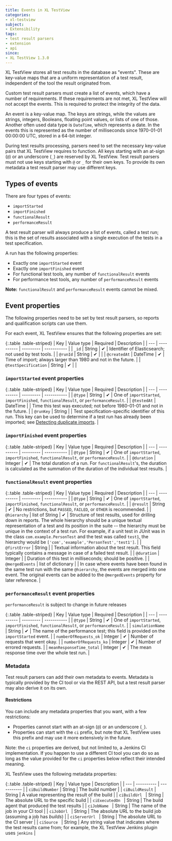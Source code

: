 ```yaml
---
title: Events in XL TestView
categories:
- xl-testview
subject:
- Extensibility
tags:
- test result parsers
- extension
- api
since:
- XL TestView 1.3.0
---
```


XL TestView stores all test results in the database as "events". These are key-value maps that are a uniform representation of a test result, independent of the tool the result originated from.

Custom test result parsers must create a list of events, which have a number of requirements. If these requirements are not met, XL TestView will not accept the events. This is required to protect the integrity of the data.

An event is a key-value map. The keys are strings, while the values are strings, integers, Booleans, floating point values, or lists of one of those. Another often used data type is `DateTime`, which represents a date. In the events this is represented as the number of milliseconds since 1970-01-01 00:00:00 UTC, stored in a 64-bit integer.

During test results processing, parsers need to set the necessary key-value pairs that XL TestView requires to function. All keys starting with an at-sign (`@`) or an underscore (`_`) are reserved by XL TestView. Test result parsers must not use keys starting with `@` or `_` for their own keys. To provide its own metadata a test result parser may use different keys.

## Types of events

There are four types of events:

* `importStarted`
* `importFinished`
* `functionalResult`
* `performanceResult`

A test result parser will always produce a list of events, called a test run; this is the set of results associated with a single execution of the tests in a test specification.

A run has the following properties:

* Exactly one `importStarted` event
* Exactly one `importFinished` event
* For functional test tools, any number of `functionalResult` events
* For performance test tools, any number of `performanceResult` events

**Note:** `functionalResult` and `performanceResult` events cannot be mixed.

## Event properties


The following properties need to be set by test result parsers, so reports and qualification scripts can use them.

For each event, XL TestView ensures that the following properties are set:

{:.table .table-striped}
| Key | Value type | Required | Description |
| --- | ---------- | --------- | ----------- |
| `_id` | String | &#x2714; | Identifier of Elasticsearch; not used by test tools. |
| `@runId` | String | &#x2714; | |
| `@createdAt` | DateTime | &#x2714; | Time of import; always larger than 1980 and not in the future. |
| `@testSpecification` | String | &#x2714; | |

### `importStarted` event properties

{:.table .table-striped}
| Key | Value type | Required | Description |
| --- | ---------- | --------- | ----------- |
| `@type` | String | &#x2714; | One of `importStarted`, `importFinished`, `functionalResult`, or `performanceResult`. |
| `@testedAt` | DateTime | | Time this test was executed; not before 1980-01-01 and not in the future. |
| `@runKey` | String | | Test specification-specific identifier of this run. This key can be used to determine if a test run has already been imported; see [Detecting duplicate imports](/xl-testview/how-to/detect-duplicate-imports.html). |

### `importFinished` event properties

{:.table .table-striped}
| Key | Value type | Required | Description |
| --- | ---------- | --------- | ----------- |
| `@type` | String | &#x2714; | One of `importStarted`, `importFinished`, `functionalResult`, or `performanceResult`. |
| `@duration` | Integer | &#x2714; | The total duration of a run. For `functionalResult`'s, the duration is calculated as the summation of the duration of the individual test results. |

### `functionalResult` event properties

{:.table .table-striped}
| Key | Value type | Required | Description |
| --- | ---------- | --------- | ----------- |
| `@type` | String | &#x2714; | One of `importStarted`, `importFinished`, `functionalResult`, or `performanceResult`. |
| `@result` | String | &#x2714; | No restrictions, but `PASSED`, `FAILED`, or `OTHER` is recommended. |
| `@hierarchy` | list of String | &#x2714; | Structure of test results, used for drilling down in reports. The whole hierarchy should be a unique textual representation of a test and its position in the suite -- the hierarchy must be unique in the context of a test run. For example, if a unit test in JUnit was in the class `com.example.PersonTest` and the test was called `test1`, the hierarchy would be `['com','example','PersonTest','test1']`. |
| `@firstError` | String | | Textual information about the test result. This field typically contains a message in case of a failed test result. |
| `@duration` | Integer | | Duration of this test in milliseconds; should be positive. |
| `@mergedEvents` | list of dictionary | | In case where events have been found in the same test run with the same `@hierarchy`, the events are merged into one event. The original events can be added to the `@mergedEvents` property for later reference. |

### `performanceResult` event properties

`performanceResult` is subject to change in future releases

{:.table .table-striped}
| Key | Value type | Required | Description |
| --- | ---------- | --------- | ----------- |
| `@type` | String | &#x2714; | One of `importStarted`, `importFinished`, `functionalResult`, or `performanceResult`. |
| `simulationName` | String | &#x2714; | The name of the performance test; this field is provided on the `importStarted` event. |
| `numberOfRequests_ok` | Integer | &#x2714; | Number of requests that went okay. |
| `numberOfRequests_ko` | Integer | &#x2714; | Number of errored requests. |
| `meanResponseTime_total` | Integer | &#x2714; | The mean response time over the whole test run. |

### Metadata

Test result parsers can add their own metadata to events. Metadata is typically provided by the CI tool or via the REST API, but a test result parser may also derive it on its own.

#### Restrictions

You can include any metadata properties that you want, with a few restrictions:

* Properties cannot start with an at-sign (`@`) or an underscore (`_`).
* Properties can start with the `ci` prefix, but note that XL TestView uses this prefix and may use it more extensively in the future.

Note: the `ci` properties are derived, but not limited to, a Jenkins CI implementation. If you happen to use a different CI tool you can do so as long as the value provided for the `ci` properties below reflect their intended meaning.

XL TestView uses the following metadata properties:

{:.table .table-striped}
| Key | Value type | Description |
| --- | ---------- | ----------- |
| `ciBuildNumber` | String | The build number |
| `ciBuildResult` | String | A value representing the result of the build |
| `ciBuildUrl ` | String | The absolute URL to the specific build |
| `ciExecutedOn ` | String | The build agent that produced the test results |
| `ciJobName ` | String | The name of the job in your CI tool |
| `ciJobUrl ` | String | The absolute URL to the build job (assuming a job has *builds*) |
| `ciServerUrl ` | String | The absolute URL to the CI server |
| `ciSource ` | String | Any string value that indicates where the test results came from; for example, the XL TestView Jenkins plugin uses `jenkins` |
